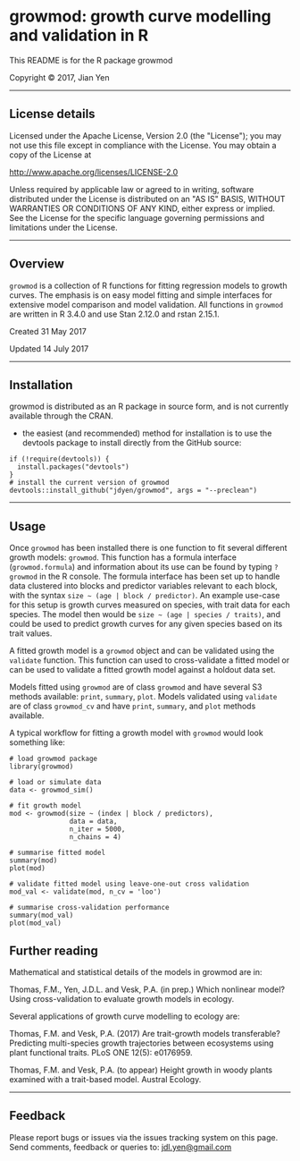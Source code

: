 # growmod: growth curve modelling and validation in R 

This README is for the R package growmod

Copyright &copy; 2017, Jian Yen

*****

## License details
Licensed under the Apache License, Version 2.0 (the "License");
you may not use this file except in compliance with the License.
You may obtain a copy of the License at

  http://www.apache.org/licenses/LICENSE-2.0

Unless required by applicable law or agreed to in writing, software
distributed under the License is distributed on an "AS IS" BASIS,
WITHOUT WARRANTIES OR CONDITIONS OF ANY KIND, either express or implied.
See the License for the specific language governing permissions and
limitations under the License.

*****

## Overview
`growmod` is a collection of R functions for fitting regression models to growth curves.
The emphasis is on easy model fitting and simple interfaces for extensive model comparison
and model validation. All functions in `growmod` are written in R 3.4.0 and use Stan 2.12.0
and rstan 2.15.1.

Created 31 May 2017

Updated 14 July 2017

*****

## Installation
growmod is distributed as an R package in source form, and is not currently available through the CRAN.

- the easiest (and recommended) method for installation is to use the devtools package to install directly from the GitHub source:
```
if (!require(devtools)) {
  install.packages("devtools")
}
# install the current version of growmod
devtools::install_github("jdyen/growmod", args = "--preclean")
```

*****

## Usage
Once `growmod` has been installed there is one function to fit several different growth models: `growmod`. This function has a formula interface (`growmod.formula`) and information about its use can be found by typing `?growmod` in the R console. The formula interface has been set up to handle data clustered into blocks and predictor variables relevant to each block, with the syntax `size ~ (age | block / predictor)`. An example use-case for this setup is growth curves measured on species, with trait data for each species. The model then would be `size ~ (age | species / traits)`, and could be used to predict growth curves for any given species based on its trait values.

A fitted growth model is a `growmod` object and can be validated using the `validate` function. This function can used to cross-validate a fitted model or can be used to validate a fitted growth model against a holdout data set.

Models fitted using `growmod` are of class `growmod` and have several S3 methods available: `print`, `summary`, `plot`. Models validated using `validate` are of class `growmod_cv` and have `print`, `summary`, and `plot` methods available. 

A typical workflow for fitting a growth model with `growmod` would look something like:
```
# load growmod package
library(growmod)

# load or simulate data
data <- growmod_sim()

# fit growth model
mod <- growmod(size ~ (index | block / predictors),
               data = data,
               n_iter = 5000,
               n_chains = 4)

# summarise fitted model
summary(mod)
plot(mod)

# validate fitted model using leave-one-out cross validation
mod_val <- validate(mod, n_cv = 'loo')

# summarise cross-validation performance
summary(mod_val)
plot(mod_val)
```

## Further reading
Mathematical and statistical details of the models in growmod are in:

Thomas, F.M., Yen, J.D.L. and Vesk, P.A. (in prep.) Which nonlinear model? Using cross-validation to evaluate growth models in ecology.

Several applications of growth curve modelling to ecology are:

Thomas, F.M. and Vesk, P.A. (2017) Are trait-growth models transferable? Predicting multi-species growth trajectories between ecosystems using plant functional traits. PLoS ONE 12(5): e0176959.

Thomas, F.M. and Vesk, P.A. (to appear) Height growth in woody plants examined with a trait-based model. Austral Ecology.

*****

## Feedback
Please report bugs or issues via the issues tracking system on this page.
Send comments, feedback or queries to: <jdl.yen@gmail.com>


